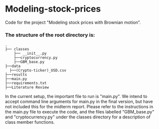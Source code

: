 # Modeling-stock-prices
Code for the project "Modeling stock prices with Brownian motion".

### The structure of the root directory is:

    .
    ├── classes                   
        ├── __init__.py 
        ├──cryptocurrency.py
        ├──GBM_base.py
    ├──data
      ├──(Crypto-ticker)_USD.csv
    ├──results
    ├──main.py
    ├──requirements.txt
    ├──Literature Review

In the current setup, the important file to run is "main.py". We intend to accept command line arguments for main.py in the final version, but have not included this for the midterm report. Please refer to the instructions in the main.py file to execute the code, and the files labelled "GBM_base.py" and "cryptocurrency.py" under the classes directory for a description of class member functions.
